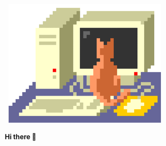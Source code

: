 <p align="center">
  <img src="https://github.com/Sambilaycord/Sambilaycord/blob/main/computer.gif">
</p>

## Hi there 👋

<!--
**Sambilaycord/Sambilaycord** is a ✨ _special_ ✨ repository because its `README.md` (this file) appears on your GitHub profile.

Here are some ideas to get you started:

- 🔭 I’m currently working on ...
- 🌱 I’m currently learning ...
- 👯 I’m looking to collaborate on ...
- 🤔 I’m looking for help with ...
- 💬 Ask me about ...
- 📫 How to reach me: ...
- 😄 Pronouns: ...
- ⚡ Fun fact: ...
-->
